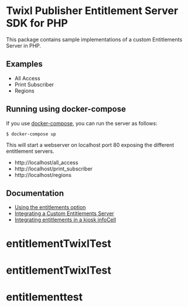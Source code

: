 # Twixl Publisher Entitlement Server SDK for PHP

This package contains sample implementations of a custom Entitlements Server in PHP.

## Examples

* All Access
* Print Subscriber
* Regions

## Running using docker-compose

If you use [docker-compose](https://docs.docker.com/compose/), you can run the server as follows:

```
$ docker-compose up
```

This will start a webserver on localhost port 80 exposing the different entitlement servers.

* http://localhost/all_access
* http://localhost/print_subscriber
* http://localhost/regions

## Documentation

* [Using the entitlements option](https://help.twixlmedia.com/hc/en-us/articles/115000739405-Using-the-Entitlements-option)
* [Integrating a Custom Entitlements Server](https://help.twixlmedia.com/hc/en-us/articles/115000732265-Integrating-a-Custom-Entitlements-Server)
* [Integrating entitlements in a kiosk infoCell](https://help.twixlmedia.com/hc/en-us/articles/115000739705)

# entitlementTwixlTest
# entitlementTwixlTest
# entitlementtest
